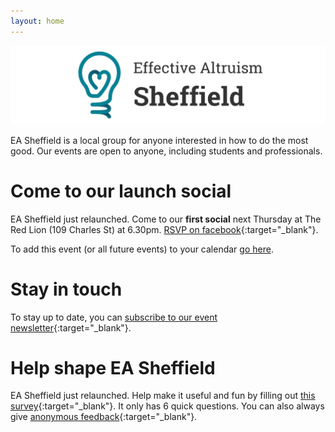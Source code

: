 ```yaml
---
layout: home
---
```


![image](media/banner_light.png)

EA Sheffield is a local group for anyone interested in how to do the most good. Our events are open to anyone, including students and professionals.

# Come to our launch social
EA Sheffield just relaunched. Come to our **first social** next Thursday at The Red Lion (109 Charles St) at 6.30pm. [RSVP on facebook](https://tinyurl.com/ea-sheffield-launch){:target="_blank"}.

To add this event (or all future events) to your calendar [go here](calendar).


# Stay in touch
To stay up to date, you can [subscribe to our event newsletter](https://tinyurl.com/ea-sheffield-newsletter){:target="_blank"}.


# Help shape EA Sheffield
EA Sheffield just relaunched. Help make it useful and fun by filling out [this survey](https://tinyurl.com/ea-sheffield-survey){:target="_blank"}. It only has 6 quick questions. You can also always give [anonymous feedback](https://tinyurl.com/ea-sheffield-feedback){:target="_blank"}.

